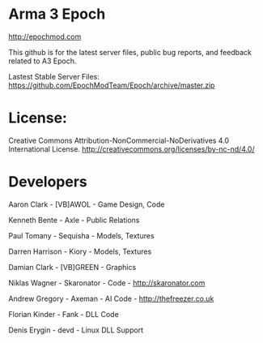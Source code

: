 Arma 3 Epoch
=====

http://epochmod.com

This github is for the latest server files, public bug reports, and feedback related to A3 Epoch.

Lastest Stable Server Files:
https://github.com/EpochModTeam/Epoch/archive/master.zip

License:
=====
Creative Commons Attribution-NonCommercial-NoDerivatives 4.0 International License.
http://creativecommons.org/licenses/by-nc-nd/4.0/

Developers
=====
Aaron Clark - [VB]AWOL - Game Design, Code 

Kenneth Bente - Axle - Public Relations

Paul Tomany - Sequisha - Models, Textures

Darren Harrison - Kiory - Models, Textures

Damian Clark - [VB]GREEN - Graphics

Niklas Wagner - Skaronator - Code - http://skaronator.com

Andrew Gregory - Axeman - AI Code - http://thefreezer.co.uk

Florian Kinder - Fank - DLL Code

Denis Erygin - devd - Linux DLL Support
